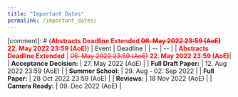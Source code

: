```yaml
---
title: "Important Dates"
permalink: /important_dates/
---
```

[comment]: # (<span style="color: red">**Abstracts Deadline Extended	~~06. May 2022 23:59 (AoE)~~ 22. May 2022 23:59 (AoE)**</span>)
| Event | Deadline |
| -- | -- |
| <span style="color: red">**Abstracts Deadline Extended** | ~~06. May 2022 23:59 (AoE)~~  **22. May 2022 23:59 (AoE)**</span>|
| **Acceptance Decision:** | 27. May 2022 (AoE) |
| **Full Draft Paper:** | 12. Aug 2022 23:59 (AoE) |
| **Summer School:** | 29. Aug - 02. Sep 2022 |
| **Full Paper:** | 28 Oct 2022 23:59 (AoE) |
| **Reviews:** | 18 Nov 2022 (AoE) |
| **Camera Ready:** | 09. Dec 2022 (AoE) |
